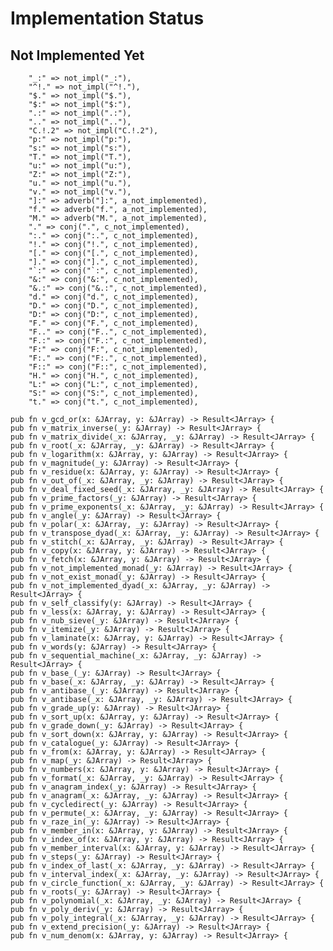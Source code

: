 # Implementation Status

## Not Implemented Yet
        "_:" => not_impl("_:"),
        "^!." => not_impl("^!."),
        "$." => not_impl("$."),
        "$:" => not_impl("$:"),
        ".:" => not_impl(".:"),
        ".." => not_impl(".."),
        "C.!.2" => not_impl("C.!.2"),
        "p:" => not_impl("p:"),
        "s:" => not_impl("s:"),
        "T." => not_impl("T."),
        "u:" => not_impl("u:"),
        "Z:" => not_impl("Z:"),
        "u." => not_impl("u."),
        "v." => not_impl("v."),
        "]:" => adverb("]:", a_not_implemented),
        "f." => adverb("f.", a_not_implemented),
        "M." => adverb("M.", a_not_implemented),
        "." => conj(".", c_not_implemented),
        ":." => conj(":.", c_not_implemented),
        "!." => conj("!.", c_not_implemented),
        "[." => conj("[.", c_not_implemented),
        "]." => conj("].", c_not_implemented),
        "`:" => conj("`:", c_not_implemented),
        "&:" => conj("&:", c_not_implemented),
        "&.:" => conj("&.:", c_not_implemented),
        "d." => conj("d.", c_not_implemented),
        "D." => conj("D.", c_not_implemented),
        "D:" => conj("D:", c_not_implemented),
        "F." => conj("F.", c_not_implemented),
        "F.." => conj("F..", c_not_implemented),
        "F.:" => conj("F.:", c_not_implemented),
        "F:" => conj("F:", c_not_implemented),
        "F:." => conj("F:.", c_not_implemented),
        "F::" => conj("F::", c_not_implemented),
        "H." => conj("H.", c_not_implemented),
        "L:" => conj("L:", c_not_implemented),
        "S:" => conj("S:", c_not_implemented),
        "t." => conj("t.", c_not_implemented),

```
pub fn v_gcd_or(x: &JArray, y: &JArray) -> Result<JArray> {
pub fn v_matrix_inverse(_y: &JArray) -> Result<JArray> {
pub fn v_matrix_divide(_x: &JArray, _y: &JArray) -> Result<JArray> {
pub fn v_root(_x: &JArray, _y: &JArray) -> Result<JArray> {
pub fn v_logarithm(x: &JArray, y: &JArray) -> Result<JArray> {
pub fn v_magnitude(_y: &JArray) -> Result<JArray> {
pub fn v_residue(x: &JArray, y: &JArray) -> Result<JArray> {
pub fn v_out_of(_x: &JArray, _y: &JArray) -> Result<JArray> {
pub fn v_deal_fixed_seed(_x: &JArray, _y: &JArray) -> Result<JArray> {
pub fn v_prime_factors(_y: &JArray) -> Result<JArray> {
pub fn v_prime_exponents(_x: &JArray, _y: &JArray) -> Result<JArray> {
pub fn v_angle(_y: &JArray) -> Result<JArray> {
pub fn v_polar(_x: &JArray, _y: &JArray) -> Result<JArray> {
pub fn v_transpose_dyad(_x: &JArray, _y: &JArray) -> Result<JArray> {
pub fn v_stitch(_x: &JArray, _y: &JArray) -> Result<JArray> {
pub fn v_copy(x: &JArray, y: &JArray) -> Result<JArray> {
pub fn v_fetch(x: &JArray, y: &JArray) -> Result<JArray> {
pub fn v_not_implemented_monad(_y: &JArray) -> Result<JArray> {
pub fn v_not_exist_monad(_y: &JArray) -> Result<JArray> {
pub fn v_not_implemented_dyad(_x: &JArray, _y: &JArray) -> Result<JArray> {
pub fn v_self_classify(y: &JArray) -> Result<JArray> {
pub fn v_less(x: &JArray, y: &JArray) -> Result<JArray> {
pub fn v_nub_sieve(_y: &JArray) -> Result<JArray> {
pub fn v_itemize(_y: &JArray) -> Result<JArray> {
pub fn v_laminate(x: &JArray, y: &JArray) -> Result<JArray> {
pub fn v_words(y: &JArray) -> Result<JArray> {
pub fn v_sequential_machine(_x: &JArray, _y: &JArray) -> Result<JArray> {
pub fn v_base_(_y: &JArray) -> Result<JArray> {
pub fn v_base(_x: &JArray, _y: &JArray) -> Result<JArray> {
pub fn v_antibase_(_y: &JArray) -> Result<JArray> {
pub fn v_antibase(_x: &JArray, _y: &JArray) -> Result<JArray> {
pub fn v_grade_up(y: &JArray) -> Result<JArray> {
pub fn v_sort_up(x: &JArray, y: &JArray) -> Result<JArray> {
pub fn v_grade_down(_y: &JArray) -> Result<JArray> {
pub fn v_sort_down(x: &JArray, y: &JArray) -> Result<JArray> {
pub fn v_catalogue(_y: &JArray) -> Result<JArray> {
pub fn v_from(x: &JArray, y: &JArray) -> Result<JArray> {
pub fn v_map(_y: &JArray) -> Result<JArray> {
pub fn v_numbers(x: &JArray, y: &JArray) -> Result<JArray> {
pub fn v_format(_x: &JArray, _y: &JArray) -> Result<JArray> {
pub fn v_anagram_index(_y: &JArray) -> Result<JArray> {
pub fn v_anagram(_x: &JArray, _y: &JArray) -> Result<JArray> {
pub fn v_cycledirect(_y: &JArray) -> Result<JArray> {
pub fn v_permute(_x: &JArray, _y: &JArray) -> Result<JArray> {
pub fn v_raze_in(_y: &JArray) -> Result<JArray> {
pub fn v_member_in(x: &JArray, y: &JArray) -> Result<JArray> {
pub fn v_index_of(x: &JArray, y: &JArray) -> Result<JArray> {
pub fn v_member_interval(x: &JArray, y: &JArray) -> Result<JArray> {
pub fn v_steps(_y: &JArray) -> Result<JArray> {
pub fn v_index_of_last(_x: &JArray, _y: &JArray) -> Result<JArray> {
pub fn v_interval_index(_x: &JArray, _y: &JArray) -> Result<JArray> {
pub fn v_circle_function(_x: &JArray, _y: &JArray) -> Result<JArray> {
pub fn v_roots(_y: &JArray) -> Result<JArray> {
pub fn v_polynomial(_x: &JArray, _y: &JArray) -> Result<JArray> {
pub fn v_poly_deriv(_y: &JArray) -> Result<JArray> {
pub fn v_poly_integral(_x: &JArray, _y: &JArray) -> Result<JArray> {
pub fn v_extend_precision(_y: &JArray) -> Result<JArray> {
pub fn v_num_denom(x: &JArray, y: &JArray) -> Result<JArray> {
```
